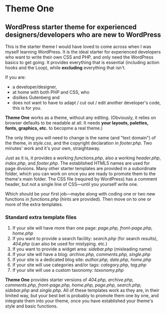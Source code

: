 # Theme One #

## WordPress starter theme for experienced designers/developers who are new to WordPress ##

This is the starter theme I would have loved to come across when I was myself learning WordPress. It is the ideal starter for experienced developers who want to write their own CSS and PHP, and only need the WordPress basics to get going. It provides everything that is essential (including action hooks and the Loop), while **excluding** everything that isn't.

If you are:
- a developer/designer,
- at home with both PHP and CSS, who
- dislikes Gutenberg and
- does not want to have to adapt / cut out / edit another developer's code,
this is for you.

**Theme One** works as a theme, without any editing. (Obviously, it relies on browser defaults to be readable at all. It needs **your layouts, palettes, fonts, graphics, etc.** to becopme a real theme.)

The only thing you will need to change is the name (and "text domain") of the theme, in *style.css*, and the copyright declaration in *footer.php*. Two minutes' work and it's your own, straightaway.

Just as it is, it provides a working *functions.php*, also a working *header.php*, *index.php*, and *footer.php*. The established HTML5 names are used for page divsions. Many other starter templates are provided in a subordinate folder, which you can work on once you are ready to promote them to the theme's main folder. The CSS file (required by WordPress) has a comment header, but not a single line of CSS—until you yourself write one.

Which should be your first job—maybe along with coding one or two new functions in *functions.php* (hints are provided). Then move on to one or more of the extra templates.

### Standard extra template files ###
1. If your site will have more than one page: *page.php, front-page.php, home.php*
2. If you want to provide a search facility: *search.php* (for search results), *404.php* (can also be used for mistyping. etc.)
3. If you want to provide a widget area: *sidebar.php* (misleading name)
4. If your site will have a blog: *archive.php, comments.php, single.php*
5. If your site is a dedicated blog site: *author.php, date.php, home.php*
6. If your site will use categories and/or tags: *category.php, tag.php*
7. If your site will use a custom taxonomy: *taxonomy.php*

**Theme One** provides starter versions of *404.php, archive.php, comments.php, front-page.php, home.php, page.php, search.php, sidebar.php* and *single.php*. All of these templates work as they are, in their limited way, but your best bet is probably to promote them one by one, and integrate them into your theme, once you have established your theme's style and basic functions.
